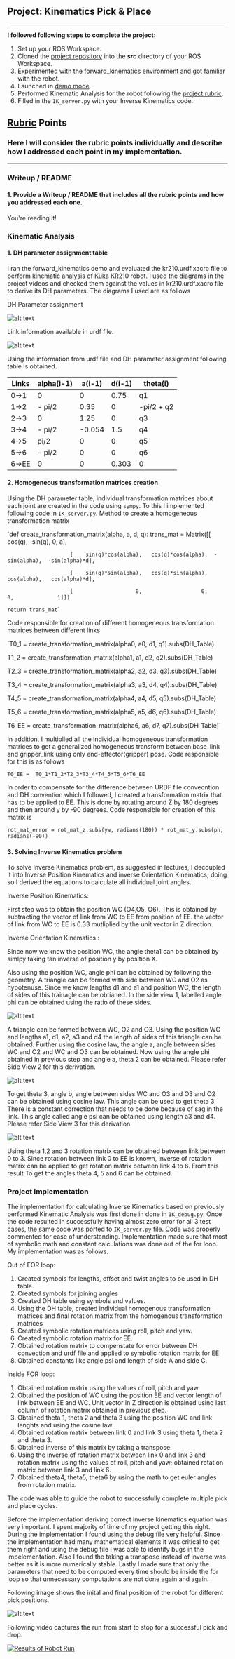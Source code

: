 ## Project: Kinematics Pick & Place

---


**I followed following steps to complete the project:**  


1. Set up your ROS Workspace.
2. Cloned the [project repository](https://github.com/udacity/RoboND-Kinematics-Project) into the ***src*** directory of your ROS Workspace.  
3. Experimented with the forward_kinematics environment and got familiar with the robot.
4. Launched in [demo mode](https://classroom.udacity.com/nanodegrees/nd209/parts/7b2fd2d7-e181-401e-977a-6158c77bf816/modules/8855de3f-2897-46c3-a805-628b5ecf045b/lessons/91d017b1-4493-4522-ad52-04a74a01094c/concepts/ae64bb91-e8c4-44c9-adbe-798e8f688193).
5. Performed Kinematic Analysis for the robot following the [project rubric](https://review.udacity.com/#!/rubrics/972/view).
6. Filled in the `IK_server.py` with your Inverse Kinematics code. 


[//]: # (Image References)

[image1]: ./Image1.JPG
[image2]: ./Image2.JPG
[image3]: ./Image3.JPG
[image4]: ./Image4.JPG
[image5]: ./Image5.JPG
[image6]: ./Image6.JPG

## [Rubric](https://review.udacity.com/#!/rubrics/972/view) Points
### Here I will consider the rubric points individually and describe how I addressed each point in my implementation.  

---
### Writeup / README

#### 1. Provide a Writeup / README that includes all the rubric points and how you addressed each one.  

You're reading it!

### Kinematic Analysis
#### 1. DH parameter assignment table

I ran the forward_kinematics demo and evaluated the kr210.urdf.xacro file to perform kinematic analysis of Kuka KR210 robot. I used the diagrams in the project videos and checked them against the values in kr210.urdf.xacro file
to derive its DH parameters. The diagrams I used are as follows

DH Parameter assignment

![alt text][image4]

Link information available in urdf file.

![alt text][image5]

Using the information from urdf file and DH parameter assignment following table is obtained.

Links | alpha(i-1) | a(i-1) | d(i-1) | theta(i)
--- | --- | --- | --- | ---
0->1 | 0 | 0 |0.75 | q1
1->2 | - pi/2 | 0.35 | 0 | -pi/2 + q2
2->3 | 0 | 1.25 | 0 | q3
3->4 |  - pi/2 | -0.054 | 1.5 | q4
4->5 | pi/2 | 0 | 0 | q5
5->6 | - pi/2 | 0 | 0 | q6
6->EE | 0 | 0 | 0.303 | 0


#### 2. Homogeneous transformation matrices creation

Using the DH parameter table, individual transformation matrices about each joint are created in the code using `sympy`. To this I implemented following code in `IK_server.py`. Method to create a homogeneous transformation matrix

`def create_transformation_matrix(alpha, a, d, q):
	trans_mat = Matrix([[ 				cos(q),				-sin(q),			0,			    a],
	
						[ 	 sin(q)*cos(alpha),	  cos(q)*cos(alpha),  -sin(alpha),	-sin(alpha)*d],
						
						[ 	 sin(q)*sin(alpha),	  cos(q)*sin(alpha),   cos(alpha),	 cos(alpha)*d],
						
						[ 					 0,					  0,			0,			    1]])
						
	return trans_mat`
	
Code responsible for creation of different homogeneous transformation matrices between different links

`T0_1 = create_transformation_matrix(alpha0, a0, d1, q1).subs(DH_Table)

T1_2 = create_transformation_matrix(alpha1, a1, d2, q2).subs(DH_Table)

T2_3 = create_transformation_matrix(alpha2, a2, d3, q3).subs(DH_Table)

T3_4 = create_transformation_matrix(alpha3, a3, d4, q4).subs(DH_Table)

T4_5 = create_transformation_matrix(alpha4, a4, d5, q5).subs(DH_Table)

T5_6 = create_transformation_matrix(alpha5, a5, d6, q6).subs(DH_Table)

T6_EE = create_transformation_matrix(alpha6, a6, d7, q7).subs(DH_Table)`


In addition, I multiplied all the individual homogeneous transformation matrices to get a generalized homogeneous transform between base_link and gripper_link using only end-effector(gripper) pose. Code responsible for this is as follows

`T0_EE =  T0_1*T1_2*T2_3*T3_4*T4_5*T5_6*T6_EE`

In order to compensate for the difference between URDF file convecntion and DH convention which I followed, I created a transformation matrix that has to be applied to EE. This is done by rotating around Z by 180 degrees and then around y by -90 degrees.
Code responsible for creation of this matrix is 

`rot_mat_error = rot_mat_z.subs(yw, radians(180)) * rot_mat_y.subs(ph, radians(-90))`


#### 3. Solving Inverse Kinematics problem

To solve Inverse Kinematics problem, as suggested in lectures, I decoupled it into Inverse Position Kinematics and inverse Orientation Kinematics; doing so I derived the equations to calculate all individual joint angles. 

Inverse Position Kinematics:

First step was to obtain the position WC (O4,O5, O6). This is obtained by subtracting the vector of link from WC to EE from position of EE. the vector of link from WC to EE is 0.33 mutliplied by the unit vector in Z direction. 
 
Inverse Orientation Kinematics :

Since now we know the position WC, the angle theta1 can be obtained by simlpy taking tan inverse of position y by position X. 

Also using the position WC, angle phi can be obtained by following the geometry. A triangle can be formed with side between WC and O2 as hypotenuse. Since we know lengths d1 and a1 and position WC, the length of sides of this trainagle can be obtianed. In the side view 1, labelled angle phi can be obtained using the ratio of these sides.

![alt text][image1]

A triangle can be formed between WC, O2 and O3. Using the position WC and lengths a1, d1, a2, a3 and d4 the length of sides of this triangle can be obtained. Further using the cosine law, the angle a, angle between sides WC and O2 and  WC and O3 can be obtained. Now using the angle phi obtained in previous step and angle a, theta 2 can be obtained. Please 
refer Side View 2 for this derivation.

![alt text][image2]

To get theta 3, angle b, angle between sides WC and O3 and O3 and O2 can be obtained using cosine law. This angle can be used to get theta 3. There is a constant correction that needs to be done because of sag in the link. This angle called angle psi can be obtained using length a3 and d4. Please 
refer Side View 3 for this derivation.

![alt text][image3]

Using theta 1,2 and 3 rotation matrix can be obtained between link between 0 to 3. Since rotation between link 0 to EE is known, inverse of rotation matrix can be applied to get rotation matrix between link 4 to 6. From this result To get the angles theta 4, 5 and 6 can be obtained.

### Project Implementation

The implementation for calculating Inverse Kinematics based on previously performed Kinematic Analysis was first done in  done in `IK_debug.py`. Once the code resulted in successfully having almost zero error for all 3 test cases, the same code was ported to `IK_server.py` file. Code was properly commented for ease of understanding. Implementation made sure that most of symbolic math
 and constant calculations was done out of the for loop. My implementation was as follows.

Out of FOR loop:

1. Created symbols for lengths, offset and twist angles to be used in DH table.
2. Created symbols for joining angles
3. Created DH table using symbols and values.
4. Using the DH table, created individual homogenous transformation matrices and final rotation matrix from the homogenous transformation matrices
5. Created symbolic rotation matrices using roll, pitch and yaw.
6. Created symbolic rotation matrix for EE.
7. Obtained rotation matrix to compenstate for error between DH convection and urdf file and applied to symbolic rotation matrix for EE
8. Obtained constants like angle psi and length of side A and side C.

Inside FOR loop:

1. Obtained rotation matrix using the values of roll, pitch and yaw. 
2. Obtained the position of WC using the position EE and vector length of link between EE and WC. Unit vector in Z direction is obtained using last column of rotation matrix obtained in previous step.
3. Obtained theta 1, theta 2 and theta 3 using the position WC and link lenghts and using the cosine law.
4. Obtained rotation matrix between link 0 and link 3 using theta 1, theta 2 and theta 3.
5. Obtained inverse of this matrix by taking a transpose.
6. Using the inverse of rotation matrix between link 0 and link 3 and rotation matrix using the values of roll, pitch and yaw; obtained rotation matrix between link 3 and link 6.
7. Obtained theta4, theta5, theta6 by using the math to get euler angles from rotation matrix.

The code was able to guide the robot to successfully complete multiple pick and place cycles. 

Before the implementation deriving correct inverse kinematics equation was very important. I spent majority of time of my project getting this right. During the implementation I found using the debug file very helpful. 
Since the implementation had many mathematical elements it was critical to get them right and using the debug file I was able to identify bugs in the impelementation. Also I found the taking a transpose instead of inverse 
was better as it is more numerically stable. Lastly I made sure that only the parameters that need to be computed every time should be inside the for loop so that unnecessary computations are not done again and again.

Following image shows the inital and final position of the robot for different pick positions.

![alt text][image6]


Following video captures the run from start to stop for a successful pick and drop.

[![Results of Robot Run](http://img.youtube.com/vi/CzpICfFCbXw/0.jpg)](http://www.youtube.com/watch?v=CzpICfFCbXw)